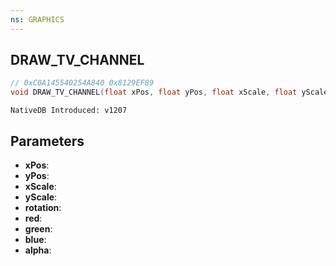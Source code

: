 ```yaml
---
ns: GRAPHICS
---
```

## DRAW_TV_CHANNEL

```c
// 0xC0A145540254A840 0x8129EF89
void DRAW_TV_CHANNEL(float xPos, float yPos, float xScale, float yScale, float rotation, int red, int green, int blue, int alpha);
```

```
NativeDB Introduced: v1207
```

## Parameters
* **xPos**:
* **yPos**:
* **xScale**:
* **yScale**:
* **rotation**:
* **red**:
* **green**:
* **blue**:
* **alpha**:
